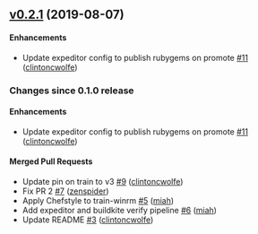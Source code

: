 <!-- latest_release 0.2.1 -->
## [v0.2.1](https://github.com/inspec/train-winrm/tree/v0.2.1) (2019-08-07)

#### Enhancements
- Update expeditor config to publish rubygems on promote [#11](https://github.com/inspec/train-winrm/pull/11) ([clintoncwolfe](https://github.com/clintoncwolfe))
<!-- latest_release -->

<!-- release_rollup since=0.1.0 -->
### Changes since 0.1.0 release

#### Enhancements
- Update expeditor config to publish rubygems on promote [#11](https://github.com/inspec/train-winrm/pull/11) ([clintoncwolfe](https://github.com/clintoncwolfe)) <!-- 0.2.1 -->

#### Merged Pull Requests
- Update pin on train to v3 [#9](https://github.com/inspec/train-winrm/pull/9) ([clintoncwolfe](https://github.com/clintoncwolfe)) <!-- 0.2.0 -->
- Fix PR 2 [#7](https://github.com/inspec/train-winrm/pull/7) ([zenspider](https://github.com/zenspider)) <!-- 0.1.4 -->
- Apply Chefstyle to train-winrm [#5](https://github.com/inspec/train-winrm/pull/5) ([miah](https://github.com/miah)) <!-- 0.1.3 -->
- Add expeditor and buildkite verify pipeline [#6](https://github.com/inspec/train-winrm/pull/6) ([miah](https://github.com/miah)) <!-- 0.1.2 -->
- Update README [#3](https://github.com/inspec/train-winrm/pull/3) ([clintoncwolfe](https://github.com/clintoncwolfe)) <!-- 0.1.1 -->
<!-- release_rollup -->

<!-- latest_stable_release -->
<!-- latest_stable_release -->